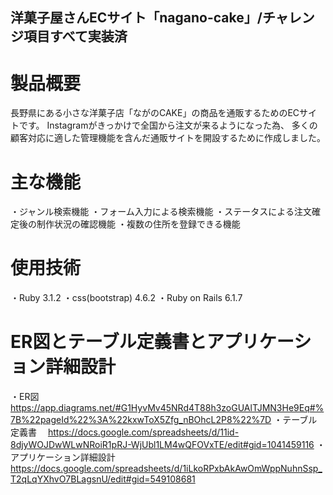 ## 洋菓子屋さんECサイト「nagano-cake」/チャレンジ項目すべて実装済
# 製品概要
長野県にある小さな洋菓子店「ながのCAKE」の商品を通販するためのECサイトです。
Instagramがきっかけで全国から注文が来るようになった為、
多くの顧客対応に適した管理機能を含んだ通販サイトを開設するために作成しました。

# 主な機能
・ジャンル検索機能
・フォーム入力による検索機能
・ステータスによる注文確定後の制作状況の確認機能
・複数の住所を登録できる機能

# 使用技術
・Ruby 3.1.2
・css(bootstrap) 4.6.2
・Ruby on Rails 6.1.7

# ER図とテーブル定義書とアプリケーション詳細設計
・ER図
　https://app.diagrams.net/#G1HyvMv45NRd4T88h3zoGUAlTJMN3He9Eq#%7B%22pageId%22%3A%22kxwToX5Zfg_nBOhcL2P8%22%7D
・テーブル定義書
　https://docs.google.com/spreadsheets/d/11id-8djyWOJDwWLwNRoiR1pRJ-WjUbl1LM4wQFOVxTE/edit#gid=1041459116
・アプリケーション詳細設計
　https://docs.google.com/spreadsheets/d/1iLkoRPxbAkAwOmWppNuhnSsp_T2qLqYXhvO7BLagsnU/edit#gid=549108681
